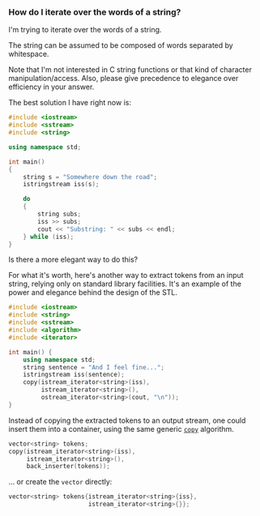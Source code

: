 ### How do I iterate over the words of a string?
I'm trying to iterate over the words of a string.

The string can be assumed to be composed of words separated by whitespace.

Note that I'm not interested in C string functions or that kind of character manipulation/access. Also, please give precedence to elegance over efficiency in your answer.

The best solution I have right now is:

```cpp
#include <iostream>
#include <sstream>
#include <string>

using namespace std;

int main()
{
    string s = "Somewhere down the road";
    istringstream iss(s);

    do
    {
        string subs;
        iss >> subs;
        cout << "Substring: " << subs << endl;
    } while (iss);
}
```

Is there a more elegant way to do this?

For what it's worth, here's another way to extract tokens from an input string, relying only on standard library facilities. It's an example of the power and elegance behind the design of the STL.

```cpp
#include <iostream>
#include <string>
#include <sstream>
#include <algorithm>
#include <iterator>

int main() {
    using namespace std;
    string sentence = "And I feel fine...";
    istringstream iss(sentence);
    copy(istream_iterator<string>(iss),
         istream_iterator<string>(),
         ostream_iterator<string>(cout, "\n"));
}
```

Instead of copying the extracted tokens to an output stream, one could insert them into a container, using the same generic [`copy`](https://en.cppreference.com/w/cpp/algorithm/copy) algorithm.

```cpp
vector<string> tokens;
copy(istream_iterator<string>(iss),
     istream_iterator<string>(),
     back_inserter(tokens));
```

... or create the `vector` directly:

```cpp
vector<string> tokens{istream_iterator<string>{iss},
                      istream_iterator<string>{}};
```

